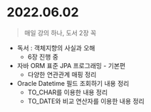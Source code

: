 # 2022.06.02
> 매일 강의 하나, 도서 2장 꼭

- 독서 : 객체지향의 사실과 오해
	- 6장 진행 중
- 자바 ORM 표준 JPA 프로그래밍 - 기본편
	- 다양한 연관관계 매핑 정리
- Oracle Datetime 필드 조회하기 내용 정리
	- TO_CHAR를 이용한 내용 정리
	- TO_DATE와 비교 연산자를 이용한 내용 정리
